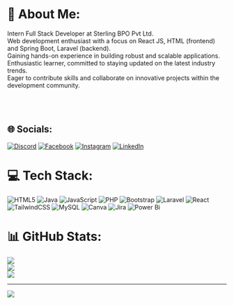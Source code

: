 # 💫 About Me:
Intern Full Stack Developer at Sterling BPO Pvt Ltd.<br>Web development enthusiast with a focus on React JS, HTML (frontend) and Spring Boot, Laravel (backend).<br>Gaining hands-on experience in building robust and scalable applications.<br>Enthusiastic learner, committed to staying updated on the latest industry trends.<br>Eager to contribute skills and collaborate on innovative projects within the development community.<br><br><br><br>


## 🌐 Socials:
[![Discord](https://img.shields.io/badge/Discord-%237289DA.svg?logo=discord&logoColor=white)](https://discord.gg/https://discord.com/channels/1202491474147545139/1202491474646933555) [![Facebook](https://img.shields.io/badge/Facebook-%231877F2.svg?logo=Facebook&logoColor=white)](https://facebook.com/https://www.facebook.com/thilina.madhusanka.12382) [![Instagram](https://img.shields.io/badge/Instagram-%23E4405F.svg?logo=Instagram&logoColor=white)](https://instagram.com/_i_am_thilina_) [![LinkedIn](https://img.shields.io/badge/LinkedIn-%230077B5.svg?logo=linkedin&logoColor=white)](https://linkedin.com/in/thilina-madhusanka-9585a81a9) 

# 💻 Tech Stack:
![HTML5](https://img.shields.io/badge/html5-%23E34F26.svg?style=for-the-badge&logo=html5&logoColor=white) ![Java](https://img.shields.io/badge/java-%23ED8B00.svg?style=for-the-badge&logo=openjdk&logoColor=white) ![JavaScript](https://img.shields.io/badge/javascript-%23323330.svg?style=for-the-badge&logo=javascript&logoColor=%23F7DF1E) ![PHP](https://img.shields.io/badge/php-%23777BB4.svg?style=for-the-badge&logo=php&logoColor=white) ![Bootstrap](https://img.shields.io/badge/bootstrap-%238511FA.svg?style=for-the-badge&logo=bootstrap&logoColor=white) ![Laravel](https://img.shields.io/badge/laravel-%23FF2D20.svg?style=for-the-badge&logo=laravel&logoColor=white) ![React](https://img.shields.io/badge/react-%2320232a.svg?style=for-the-badge&logo=react&logoColor=%2361DAFB) ![TailwindCSS](https://img.shields.io/badge/tailwindcss-%2338B2AC.svg?style=for-the-badge&logo=tailwind-css&logoColor=white) ![MySQL](https://img.shields.io/badge/mysql-%2300000f.svg?style=for-the-badge&logo=mysql&logoColor=white) ![Canva](https://img.shields.io/badge/Canva-%2300C4CC.svg?style=for-the-badge&logo=Canva&logoColor=white) ![Jira](https://img.shields.io/badge/jira-%230A0FFF.svg?style=for-the-badge&logo=jira&logoColor=white) ![Power Bi](https://img.shields.io/badge/power_bi-F2C811?style=for-the-badge&logo=powerbi&logoColor=black)
# 📊 GitHub Stats:
![](https://github-readme-stats.vercel.app/api?username=nkthilina&theme=dark&hide_border=false&include_all_commits=false&count_private=false)<br/>
![](https://github-readme-streak-stats.herokuapp.com/?user=nkthilina&theme=dark&hide_border=false)<br/>
![](https://github-readme-stats.vercel.app/api/top-langs/?username=nkthilina&theme=dark&hide_border=false&include_all_commits=false&count_private=false&layout=compact)

---
[![](https://visitcount.itsvg.in/api?id=nkthilina&icon=0&color=4)](https://visitcount.itsvg.in)

<!-- Proudly created with GPRM ( https://gprm.itsvg.in ) -->